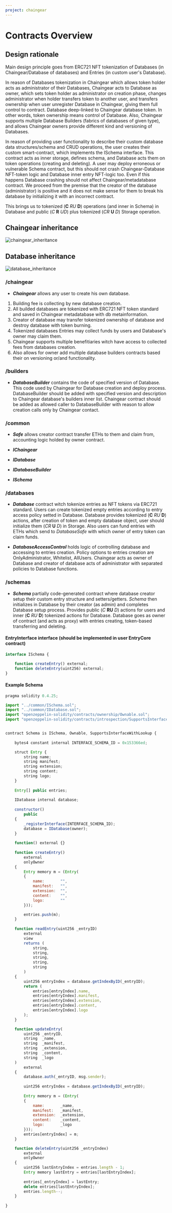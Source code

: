 ```yaml
---
project: chaingear
---
```

# Contracts Overview

## Design rationale

Main design principle goes from ERC721 NFT tokenization of Databases (in Chaingear/Database of databases) and Entries (in custom user's Database). 

In reason of Databases tokenization in Chaingear which allows token holder acts as administrator of their Databases, Chaingear acts to Database as owner, which sets token holder as administrator on creation phase, changes administrator when holder transfers token to another user, and transfers ownership when user unregister Database in Chaingear, giving them full control to contract. Database deep-linked to Chaingear database token. In other words, token ownership means control of Database. Also, Chaingear supports multiple Database Builders (fabrics of databases of given type), and allows Chaingear owners provide different kind and versioning of Databases.

In reason of providing user functionality to describe their custom database data structures/schema and CRUD operations, the user creates their custom smart-contract, which implements the ISchema interface. This contract acts as inner storage, defines schema, and Database acts them on token operations (creating and deleting). A user may deploy erroneous or vulnerable Schema contract, but this should not crash Chaingear-Database NFT-token logic and Database inner entry NFT-logic too. Even if this happens Database crashing should not affect Chaingear/metadatabase contract. We proceed from the premise that the creator of the database (administrator) is positive and it does not make sense for them to break his database by initializing it with an incorrect contract.

This brings us to tokenized (**C** _RU_ **D**) operations (and inner in Schema) in Database and public (_C_ **R** _UD_) plus tokenized (_CR_ **U** _D_) Storage operation.

## Chaingear inheritance 
![chaingear_inheritance](mermaid/contracts-chaingear_inheritance.svg)

## Database inheritance
![database_inheritance](mermaid/contracts-database_inheritance.svg)

### /chaingear
- **_Chaingear_** allows any user to create his own database. 
1. Building fee is collecting by new database creation. 
2. All builded databases are tokenized with ERC721 NFT token standard and saved in Chaingear metadatabase with db metainformation. 
3. Creator of database may transfer tokenized ownership of database and destroy database with token burning. 
4. Tokenized databases Entries may collect funds by users and Database's owner may claim them. 
5. Chaingear supports multiple benefitiaries witch have access to collected fees from databases creation. 
6. Also allows for owner add multiple database builders contracts based their on versioning or/and functionality.

### /builders
- **_DatabaseBuilder_** contains the code of specified version of Database. This code used by Chaingear for Database creation and deploy process. DatabaseBuilder should be added with specified version and description to Chaingear database's builders inner list. Chaingear contract should be added as allowed caller to DatabaseBuilder with reason to allow creation calls only by Chaingear contact.

### /common
- **_Safe_** allows creator contract transfer ETHs to them and claim from, accounting logic holded by owner contract.

- **_IChaingear_**
- **_IDatabase_**
- **_IDatabaseBuilder_**
- **_ISchema_**
 

### /databases
- **_Database_** contract witch tokenize entries as NFT tokens via ERC721 standard. Users can create tokenized empty entries according to entry access policy setted in Database. Database provides tokenized (**C** _RU_ **D**) actions, after creation of token and empty database object, user should initialize them (_CR_ **U** _D_) in Storage. Also users can fund entries with ETHs which send to _DatabaseSafe_ with which owner of entry token can claim funds.

- **_DatabaseAccessControl_** holds logic of controlling database and accessing to entries creation. Policy options to entries creation are OnlyAdministrator, Whitelist, AllUsers. Chaingear acts as owner of Database and creator of database acts of administrator with separated policies to Database functions.

### /schemas
- **_Schema_** partially code-generated contract where database creator setup their custom entry structure and setters/getters. _Schema_ then initializes in Database by their creator (as admin) and completes Database setup process. Provides public (_C_ **RU** _D_) actions for users and inner (**C** _RU_ **D**) tokenized actions for Database.  Database goes as owner of contract (and acts as proxy) with entries creating, token-based transferring and deleting.

#### EntryInterface interface (should be implemented in user EntryCore contract)
```js
interface ISchema {

    function createEntry() external;
    function deleteEntry(uint256) external;
}
```

#### Example Schema
```js
pragma solidity 0.4.25;

import "../common/ISchema.sol";
import "../common/IDatabase.sol";
import "openzeppelin-solidity/contracts/ownership/Ownable.sol";
import "openzeppelin-solidity/contracts/introspection/SupportsInterfaceWithLookup.sol";


contract Schema is ISchema, Ownable, SupportsInterfaceWithLookup {
    
    bytes4 constant internal INTERFACE_SCHEMA_ID = 0x153366ed;

    struct Entry {
        string name;
        string manifest;
        string extension;
        string content;
        string logo;
    }
    
    Entry[] public entries;
    
    IDatabase internal database;
    
    constructor()
        public
    {
        _registerInterface(INTERFACE_SCHEMA_ID);
        database = IDatabase(owner);
    }
    
    function() external {} 
    
    function createEntry()
        external
        onlyOwner
    {
        Entry memory m = (Entry(
        {
            name:       "",
            manifest:   "",
            extension:  "",
            content:    "",
            logo:       ""
        }));

        entries.push(m);
    }
    
    function readEntry(uint256 _entryID)
        external
        view
        returns (
            string,
            string,
            string,
            string,
            string
        )
    {
        uint256 entryIndex = database.getIndexByID(_entryID);
        return (
            entries[entryIndex].name,
            entries[entryIndex].manifest,
            entries[entryIndex].extension,
            entries[entryIndex].content,
            entries[entryIndex].logo
        );
    }

    function updateEntry(
        uint256 _entryID,
        string  _name,
        string  _manifest,
        string  _extension,
        string  _content,
        string  _logo
    )
        external
    {
        database.auth(_entryID, msg.sender);
        
        uint256 entryIndex = database.getIndexByID(_entryID);
            
        Entry memory m = (Entry(
        {
            name:       _name,
            manifest:   _manifest,
            extension:  _extension,
            content:    _content,
            logo:       _logo
        }));
        entries[entryIndex] = m;
    }

    function deleteEntry(uint256 _entryIndex)
        external
        onlyOwner
    {        
        uint256 lastEntryIndex = entries.length - 1;
        Entry memory lastEntry = entries[lastEntryIndex];
        
        entries[_entryIndex] = lastEntry;
        delete entries[lastEntryIndex];
        entries.length--;
    }
    
}

```
    